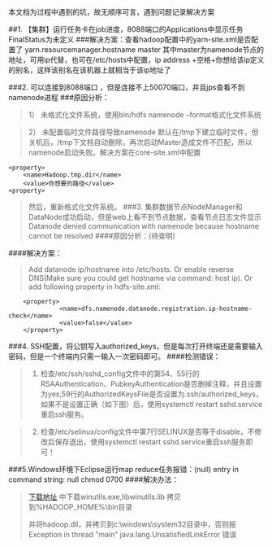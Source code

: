 本文档为过程中遇到的坑，故无顺序可言，遇到问题记录解决方案

##1.	【集群】运行任务卡在job进度，8088端口的Applications中显示任务FinalStatus为未定义
###解决方案：查看hadoop配置中的yarn-site.xml是否配置了
	<property>
        <name>yarn.resourcemanager.hostname</name>
        <value>master</value>
	</property>
  其中master为namenode节点的地址，可用ip代替，也可在/etc/hosts中配置，ip address +空格+你想给该ip定义的别名，这样该别名在该机器上就相当于该ip地址了

###2.	可以连接到8088端口 ，但是连接不上50070端口，并且jps查看不到namenode进程
###原因分析：
> 1）	未格式化文件系统，使用bin/hdfs namenode –format格式化文件系统

> 2）	未配置临时文件路径导致namenode 默认在/tmp下建立临时文件，但关机后，/tmp下文档自动删除，再次启动Master造成文件不匹配，所以namenode启动失败。解决方案在core-site.xml中配置
> 
	<property>
		<name>Hadoop.tmp.dir</name>
		<value>你想要的路径</value>
	<property>
> 然后，重新格式化文件系统。
###3.	集群数据节点NodeManager和DataNode成功启动，但是web上看不到节点数据，查看节点日志文件显示Datanode denied communication with namenode because hostname cannot be resolved
####原因分析：(待查明)

####解决方案：
> Add datanode ip/hostname into /etc/hosts. Or enable reverse DNS(Make sure you could get hostname via command: host ip). Or add following property in hdfs-site.xml:
> 
        <property>
                  <name>dfs.namenode.datanode.registration.ip-hostname-check</name>                   
                  <value>false</value>
        </property>

###4.	SSH配置，将公钥写入authorized_keys，但是每次打开终端还是需要输入密码，但是一个终端内只需一输入一次密码即可。
####检测错误：
> 1.	检查/etc/ssh/sshd_config文件中的第54、55行的RSAAuthentication、PubkeyAuthentication是否删掉注释，并且设置为yes,59行的AuthorizedKeysFile是否设置为.ssh/authorized_keys，如果不是设置正确（如下图）后，使用systemctl restart sshd.service重启ssh服务。
 
> 2.	检查/etc/selinux/config文件中第7行SELINUX是否等于disable，不修改后保存退出，使用systemctl restart sshd.service重启ssh服务即可！

###5.Windows环境下Eclipse运行map reduce任务报错：(null) entry in command string: null chmod 0700
####解决办法：
>[下载地址](https://github.com/SweetInk/hadoop-common-2.7.1-bin)
>中下载winutils.exe,libwinutils.lib 拷贝到%HADOOP_HOME%\bin目录 
>
>并将hadoop.dll，并拷贝到c:\windows\system32目录中，否则报Exception in thread "main" java.lang.UnsatisfiedLinkError 错误





